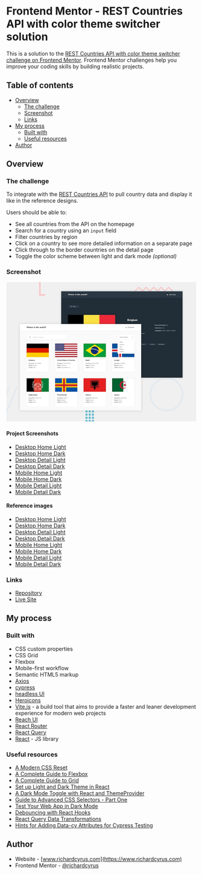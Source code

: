 # Frontend Mentor - REST Countries API with color theme switcher solution

This is a solution to the [REST Countries API with color theme switcher challenge on Frontend Mentor](https://www.frontendmentor.io/challenges/rest-countries-api-with-color-theme-switcher-5cacc469fec04111f7b848ca). Frontend Mentor challenges help you improve your coding skills by building realistic projects.

## Table of contents

- [Overview](#overview)
  - [The challenge](#the-challenge)
  - [Screenshot](#screenshot)
  - [Links](#links)
- [My process](#my-process)
  - [Built with](#built-with)
  - [Useful resources](#useful-resources)
- [Author](#author)

## Overview

### The challenge

To integrate with the [REST Countries API](https://restcountries.eu) to pull country data and display it like in the reference designs.

Users should be able to:

- See all countries from the API on the homepage
- Search for a country using an `input` field
- Filter countries by region
- Click on a country to see more detailed information on a separate page
- Click through to the border countries on the detail page
- Toggle the color scheme between light and dark mode _(optional)_

### Screenshot

![Reference preview](./design/reference/desktop-preview.jpg)

#### Project Screenshots

- [Desktop Home Light](./design/screenshots/desktop-screenshot-home-light.png)
- [Desktop Home Dark](./design/screenshots/desktop-screenshot-home-dark.png)
- [Desktop Detail Light](./design/screenshots/desktop-screenshot-detail-light.png)
- [Desktop Detail Dark](./design/screenshots/desktop-screenshot-detail-dark.png)
- [Mobile Home Light](./design/screenshots/mobile-screenshot-home-light.png)
- [Mobile Home Dark](./design/screenshots/mobile-screenshot-home-dark.png)
- [Mobile Detail Light](./design/screenshots/mobile-screenshot-detail-light.png)
- [Mobile Detail Dark](./design/screenshots/mobile-screenshot-detail-dark.png)

#### Reference images

- [Desktop Home Light](./design/reference/desktop-design-home-light.jpg)
- [Desktop Home Dark](./design/reference/desktop-design-home-dark.jpg)
- [Desktop Detail Light](./design/reference/desktop-design-detail-light.jpg)
- [Desktop Detail Dark](./design/reference/desktop-design-detail-dark.jpg)
- [Mobile Home Light](./design/reference/mobile-design-home-light.jpg)
- [Mobile Home Dark](./design/reference/mobile-design-home-dark.jpg)
- [Mobile Detail Light](./design/reference/mobile-design-detail-light.jpg)
- [Mobile Detail Dark](./design/reference/mobile-design-detail-dark.jpg)

### Links

- [Repository](https://github.com/richardcyrus/fm-rest-countries-api-app)
- [Live Site](https://fm-rest-countries-api-app.vercel.app/)

## My process

### Built with

- CSS custom properties
- CSS Grid
- Flexbox
- Mobile-first workflow
- Semantic HTML5 markup
- [Axios](https://axios-http.com/)
- [cypress](https://www.cypress.io/)
- [headless UI](https://headlessui.dev/)
- [Heroicons](https://heroicons.com)
- [Vite.js](https://vitejs.dev/) - a build tool that aims to provide a faster and leaner development experience for modern web projects
- [Reach UI](https://reach.tech/)
- [React Router](https://reactrouter.com/)
- [React Query](https://react-query.tanstack.com/)
- [React](https://reactjs.org/) - JS library

### Useful resources

- [A Modern CSS Reset](https://piccalil.li/blog/a-modern-css-reset/)
- [A Complete Guide to Flexbox](https://css-tricks.com/snippets/css/a-guide-to-flexbox/)
- [A Complete Guide to Grid](https://css-tricks.com/snippets/css/complete-guide-grid/)
- [Set up Light and Dark Theme in React](https://milddev.com/react/set-up-light-and-dark-theme-in-react/)
- [A Dark Mode Toggle with React and ThemeProvider](https://css-tricks.com/a-dark-mode-toggle-with-react-and-themeprovider/)
- [Guide to Advanced CSS Selectors - Part One](https://moderncss.dev/guide-to-advanced-css-selectors-part-one/#attribute-selector)
- [Test Your Web App in Dark Mode](https://www.cypress.io/blog/2019/12/13/test-your-web-app-in-dark-mode/)
- [Debouncing with React Hooks](https://dev.to/gabe_ragland/debouncing-with-react-hooks-jci)
- [React Query Data Transformations](https://tkdodo.eu/blog/react-query-data-transformations)
- [Hints for Adding Data-cy Attributes for Cypress Testing](https://haase1020.medium.com/hints-for-adding-data-cy-attributes-for-cypress-testing-998e8f64f325)

## Author

- Website - [www.richardcyrus.com](https://www.richardcyrus.com)
- Frontend Mentor - [@richardcyrus](https://www.frontendmentor.io/profile/richardcyrus)
